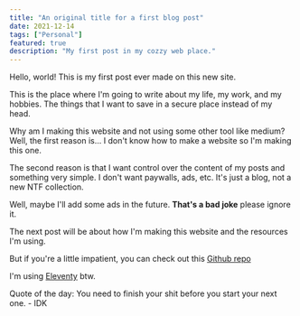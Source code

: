 ```yaml
---
title: "An original title for a first blog post"
date: 2021-12-14
tags: ["Personal"]
featured: true
description: "My first post in my cozzy web place."
---
```


Hello, world! This is my first post ever made on this new site.

This is the place where I'm going to write about my life, my work, and my hobbies. The things that I want to save in a secure place instead of my head.

Why am I making this website and not using some other tool like medium?
Well, the first reason is... I don't know how to make a website so I'm making this one.

The second reason is that I want control over the content of my posts and something very simple.
I don't want paywalls, ads, etc. It's just a blog, not a new NTF collection.

Well, maybe I'll add some ads in the future. __That's a bad joke__ please ignore it.

The next post will be about how I'm making this website and the resources I'm using.

But if you're a little impatient, you can check out this [Github repo](https://github.com/hectoraldairah/bitbyte-blog)

I'm using [Eleventy](https://www.11ty.dev/) btw.

Quote of the day:
    You need to finish your shit before you start your next one.
    - IDK




